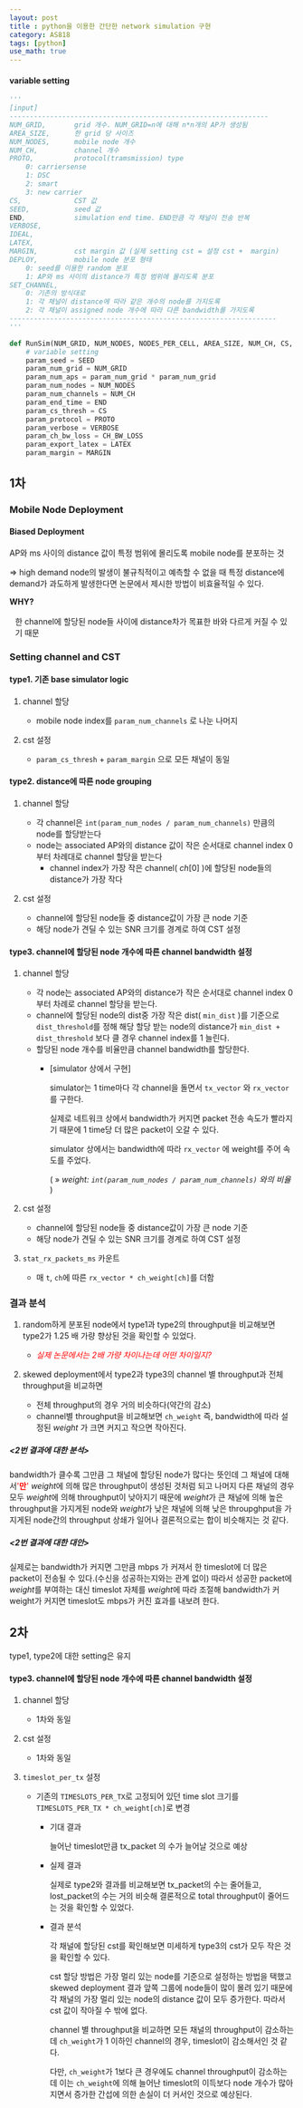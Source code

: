 ```yaml
---
layout: post
title : python을 이용한 간단한 network simulation 구현
category: AS818
tags: [python]
use_math: true
---
```


#### variable setting
```python
'''
[input]
----------------------------------------------------------------
NUM_GRID,       grid 개수. NUM_GRID=n에 대해 n*n개의 AP가 생성됨
AREA_SIZE,      한 grid 당 사이즈
NUM_NODES,      mobile node 개수
NUM_CH,         channel 개수
PROTO,          protocol(tramsmission) type 
    0: carriersense
    1: DSC
    2: smart
    3: new carrier
CS,             CST 값 
SEED,           seed 값
END,            simulation end time. END만큼 각 채널이 전송 반복
VERBOSE, 
IDEAL, 
LATEX, 
MARGIN,         cst margin 값 (실제 setting cst = 설정 cst +  margin)
DEPLOY,         mobile node 분포 형태
    0: seed를 이용한 random 분포
    1: AP와 ms 사이의 distance가 특정 범위에 몰리도록 분포
SET_CHANNEL,
    0: 기존의 방식대로
    1: 각 채널이 distance에 따라 같은 개수의 node를 가지도록
    2: 각 채널이 assigned node 개수에 따라 다른 bandwidth를 가지도록
------------------------------------------------------------------
'''

def RunSim(NUM_GRID, NUM_NODES, NODES_PER_CELL, AREA_SIZE, NUM_CH, CS, PROTO, SEED ,END, VERBOSE, CH_BW_LOSS, LATEX, IDEAL, MARGIN, TOKEN, DEPLOY,SET_CHANNEL):
    # variable setting
    param_seed = SEED
    param_num_grid = NUM_GRID
    param_num_aps = param_num_grid * param_num_grid
    param_num_nodes = NUM_NODES
    param_num_channels = NUM_CH
    param_end_time = END
    param_cs_thresh = CS
    param_protocol = PROTO
    param_verbose = VERBOSE
    param_ch_bw_loss = CH_BW_LOSS
    param_export_latex = LATEX
    param_margin = MARGIN
```

## 1차

### Mobile Node Deployment

#### Biased Deployment

AP와 ms 사이의 distance 값이 특정 범위에 몰리도록 mobile node를 분포하는 것

⇒ high demand node의 발생이 불규칙적이고 예측할 수 없을 때 특정 distance에 demand가 과도하게 발생한다면 논문에서 제시한 방법이 비효율적일 수 있다.


<div class="comment-box">
<strong>WHY?</strong><br>  
<p style="padding-left: 10px; margin-top: 1rem">
한 channel에 할당된 node들 사이에 distance차가 목표한 바와 다르게 커질 수 있기 때문
</p>
</div>

### Setting channel and CST

#### type1. 기존 base simulator logic

1. channel 할당
   * mobile node index를 `param_num_channels` 로 나눈 나머지

2. cst 설정
    * `param_cs_thresh` + `param_margin` 으로 모든 채널이 동일

#### type2. distance에 따른 node grouping

1. channel 할당
    * 각 channel은 `int(param_num_nodes / param_num_channels)` 만큼의 node를 할당받는다
    * node는 associated AP와의 distance 값이 작은 순서대로 channel index 0부터 차례대로 channel 할당을 받는다
        + channel index가 가장 작은 channel( $ch[0]$ )에 할당된 node들의 distance가 가장 작다
  
2. cst 설정
   * channel에 할당된 node들 중 distance값이 가장 큰 node 기준
   * 해당 node가 견딜 수 있는 SNR 크기를 경계로 하여 CST 설정

#### type3. channel에 할당된 node 개수에 따른 channel bandwidth 설정

1. channel 할당
    * 각 node는 associated AP와의 distance가 작은 순서대로 channel index 0부터 차례로 channel 할당을 받는다.
    * channel에 할당된 node의 dist중 가장 작은 dist( `min_dist` )를 기준으로 `dist_threshold`를 정해 해당 할당 받는 node의 distance가 `min_dist + dist_threshold` 보다 클 경우 channel index를 1 늘린다.
    * 할당된 node 개수를 비율만큼 channel bandwidth를 할당한다.
       + [simulator 상에서 구현]

            simulator는 1 time마다 각 channel을 돌면서 `tx_vector` 와 `rx_vector` 를 구한다.

            실제로 네트워크 상에서 bandwidth가 커지면 packet 전송 속도가 빨라지기 때문에 1 time당 더 많은 packet이 오갈 수 있다.

            simulator 상에서는 bandwidth에 따라 `rx_vector` 에 weight를 주어 속도를 주었다.

            ( » *weight: `int(param_num_nodes / param_num_channels)` 와의 비율* )
2. cst 설정
   * channel에 할당된 node들 중 distance값이 가장 큰 node 기준
   * 해당 node가 견딜 수 있는 SNR 크기를 경계로 하여 CST 설정

3. `stat_rx_packets_ms` 카운트
   * 매 `t`, `ch`에 따른 `rx_vector * ch_weight[ch]`를 더함


### 결과 분석

1. random하게 분포된 node에서 $\text{type1}$과 $\text{type2}$의 throughput을 비교해보면 $\text{type2}$가 $1.25$ 배 가량 향상된 것을 확인할 수 있었다.
    + <span style="color: red;">*실제 논문에서는 2배 가량 차이나는데 어떤 차이일지?*</span>
  
2. skewed deployment에서 $\text{type2}$과 $\text{type3}$의 channel 별 throughput과 전체 throughput을 비교하면
   + 전체 throughput의 경우 거의 비슷하다(약간의 감소)
   +  channel별 throughput을 비교해보면 `ch_weight` 즉, bandwidth에 따라 설정된 $weight$ 가 크면 커지고 작으면 작아진다.
    

##### <2번 결과에 대한 분석>  

bandwidth가 클수록 그만큼 그 채널에 할당된 node가 많다는 뜻인데 그 채널에 대해서<span style="color: red;">'**만**'</span> $weight$에 의해 많은 throughput이 생성된 것처럼 되고 나머지 다른 채널의 경우 모두 $weight$에 의해 throughput이 낮아지기 때문에 $weight$가 큰 채널에 의해 높은 throughput을 가지게된 node와 $weight$가 낮은 채널에 의해 낮은 throupghput을 가지게된 node간의 throughput 상쇄가 일어나 결론적으로는 합이 비슷해지는 것 같다.


##### <2번 결과에 대한 대안>

실제로는 bandwidth가 커지면 그만큼 $\text{mbps}$ 가 커져서 한 timeslot에 더 많은 packet이 전송될 수 있다.(수신을 성공하는지와는 관계 없이)
따라서 성공한 packet에 $weight$를 부여하는 대신 timeslot 자체를 $weight$에 따라 조절해 bandwidth가 커 weight가 커지면 timeslot도 $\text{mbps}$가 커진 효과를 내보려 한다.


## 2차

$\text{type1}$, $\text{type2}$에 대한 setting은 유지


#### type3. channel에 할당된 node 개수에 따른 channel bandwidth 설정

1. channel 할당
   * 1차와 동일
  
2. cst 설정
   * 1차와 동일

3. `timeslot_per_tx` 설정
   * 기존의 `TIMESLOTS_PER_TX`로 고정되어 있던 time slot 크기를 `TIMESLOTS_PER_TX * ch_weight[ch]`로 변경
        + 기대 결과

            늘어난 timeslot만큼 $\text{tx_packet}$ 의 수가 늘어날 것으로 예상
        

        + 실제 결과
            
            실제로 $\text{type2}$와 결과를 비교해보면 $\text{tx_packet}$의 수는 줄어들고, $\text{lost_packet}$의 수는 거의 비슷해 결론적으로 $\text{total throughput}$이 줄어드는 것을 확인할 수 있었다.

        + 결과 분석

            각 채널에 할당된 cst를 확인해보면 미세하게 $\text{type3}$의 cst가 모두 작은 것을 확인할 수 있다.

            cst 할당 방법은 가장 멀리 있는 node를 기준으로 설정하는 방법을 택했고 skewed deployment 결과 앞쪽 그룹에 node들이 많이 몰려 있기 때문에 각 채널의 가장 멀리 있는 node의 $\text{distance}$ 값이 모두 증가한다. 따라서 cst 값이 작아질 수 밖에 없다.

            channel 별 throughput을 비교하면 모든 채널의 throughput이 감소하는데 `ch_weight`가 1 이하인 channel의 경우, timeslot이 감소해서인 것 같다.

            다만, `ch_weight`가 1보다 큰 경우에도 channel throughput이 감소하는데 이는 `ch_weight`에 의해 늘어난 timeslot의 이득보다 node 개수가 많아지면서 증가한 간섭에 의한 손실이 더 커서인 것으로 예상된다.